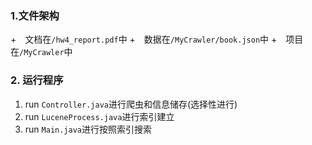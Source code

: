### 1.文件架构

+　文档在`/hw4_report.pdf`中
+　数据在`/MyCrawler/book.json`中
+　项目在`/MyCrawler`中

### 2. 运行程序

1. run `Controller.java`进行爬虫和信息储存(选择性进行)
2. run `LuceneProcess.java`进行索引建立
3. run `Main.java`进行按照索引搜索